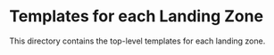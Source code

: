 # Templates for each Landing Zone

This directory contains the top-level templates for each landing zone. 

